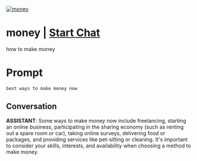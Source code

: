 
[![money](https://flow-prompt-covers.s3.us-west-1.amazonaws.com/icon/cute/cute_3.png)](https://gptcall.net/chat.html?data=%7B%22contact%22%3A%7B%22id%22%3A%22ZNgzj6TylYjA-N8g9yE-b%22%2C%22flow%22%3Atrue%7D%7D)
# money | [Start Chat](https://gptcall.net/chat.html?data=%7B%22contact%22%3A%7B%22id%22%3A%22ZNgzj6TylYjA-N8g9yE-b%22%2C%22flow%22%3Atrue%7D%7D)
how to make money

# Prompt

```
best ways to make money now
```

## Conversation

**ASSISTANT**: Some ways to make money now include freelancing, starting an online business, participating in the sharing economy (such as renting out a spare room or car), taking online surveys, delivering food or packages, and providing services like pet-sitting or cleaning. It's important to consider your skills, interests, and availability when choosing a method to make money.



